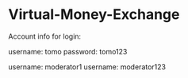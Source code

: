 # Virtual-Money-Exchange

Account info for login: 

username: tomo
password: tomo123

username: moderator1
username: moderator123
